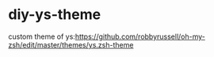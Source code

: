 # diy-ys-theme
custom theme of ys:https://github.com/robbyrussell/oh-my-zsh/edit/master/themes/ys.zsh-theme
